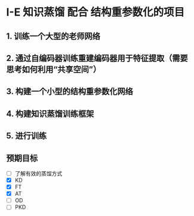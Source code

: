 # I-E 知识蒸馏 配合 结构重参数化的项目

## 1. 训练一个大型的老师网络

## 2. 通过自编码器训练重建编码器用于特征提取（需要思考如何利用“共享空间”）

## 3. 构建一个小型的结构重参数化网络

## 4. 构建知识蒸馏训练框架

## 5. 进行训练

## 预期目标

- [ ]  了解有效的蒸馏方式
  - [X]  KD
  - [X]  FT
  - [X]  AT
  - [ ]  OD
  - [ ]  PKD
